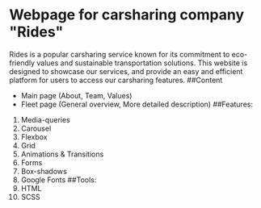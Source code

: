 # Webpage for carsharing company "Rides"
Rides is a popular carsharing service known for its commitment to eco-friendly values and sustainable transportation solutions. This website is designed to showcase our services, and provide an easy and efficient platform for users to access our carsharing features.
##Content
- Main page (About, Team, Values)
- Fleet page (General overview, More detailed description)
##Features:
1. Media-queries
2. Carousel
3. Flexbox
4. Grid
5. Animations & Transitions
6. Forms
7. Box-shadows
8. Google Fonts
##Tools:
1. HTML
2. SCSS
